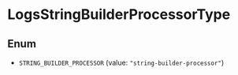 # LogsStringBuilderProcessorType

## Enum

- `STRING_BUILDER_PROCESSOR` (value: `"string-builder-processor"`)
